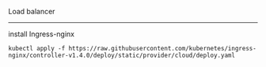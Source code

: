 Load balancer

---

install Ingress-nginx

`kubectl apply -f https://raw.githubusercontent.com/kubernetes/ingress-nginx/controller-v1.4.0/deploy/static/provider/cloud/deploy.yaml`
